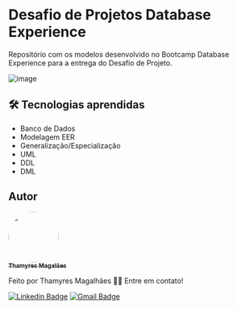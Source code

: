 # Desafio de Projetos Database Experience
Repositório com os modelos desenvolvido no Bootcamp Database Experience para a entrega do Desafio de Projeto.

![image](https://user-images.githubusercontent.com/24790794/191959059-2f76739b-8e28-47cb-aa28-d9c584583553.png)

## 🛠️ Tecnologias aprendidas

- Banco de Dados
- Modelagem EER
- Generalização/Especialização
- UML
- DDL
- DML

## Autor

<a href="https://www.linkedin.com/in/thamyres-magalhaes/">
 <img style="border-radius: 50%;" src="https://avatars.githubusercontent.com/u/24790794?v=4" width="100px;" alt=""/>
 <br />
 <sub><b>Thamyres Magalães</b></sub></a> <a href="https://www.linkedin.com/in/thamyres-magalhaes/" title="LinkedIn"></a>
 
Feito por Thamyres Magalhães 👋🏽 Entre em contato!

[![Linkedin Badge](https://img.shields.io/badge/-Thamyres-blue?style=flat-square&logo=Linkedin&logoColor=white&link=https://www.linkedin.com/in/thamyres-magalhaes/)](https://www.linkedin.com/in/thamyres-magalhaes/)
[![Gmail Badge](https://img.shields.io/badge/-pink.thamyres@gmail.com-c14438?style=flat-square&logo=Gmail&logoColor=white&link=mailto:pink.thamyres@gmail.com)](mailto:pink.thamyres@gmail.com)
